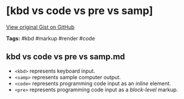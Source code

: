 # [kbd vs code vs pre vs samp] 

[View original Gist on GitHub](https://gist.github.com/Integralist/6d63e271c9301627d560b4786f629cac)

**Tags:** #kbd #markup #render #code

## kbd vs code vs pre vs samp.md

- `<kbd>` represents keyboard input.
- `<samp>` represents sample computer output.
- `<code>` represents programming code input as an _inline_ element. 
- `<pre>` represents programming code input as a _block-level_ markup.

